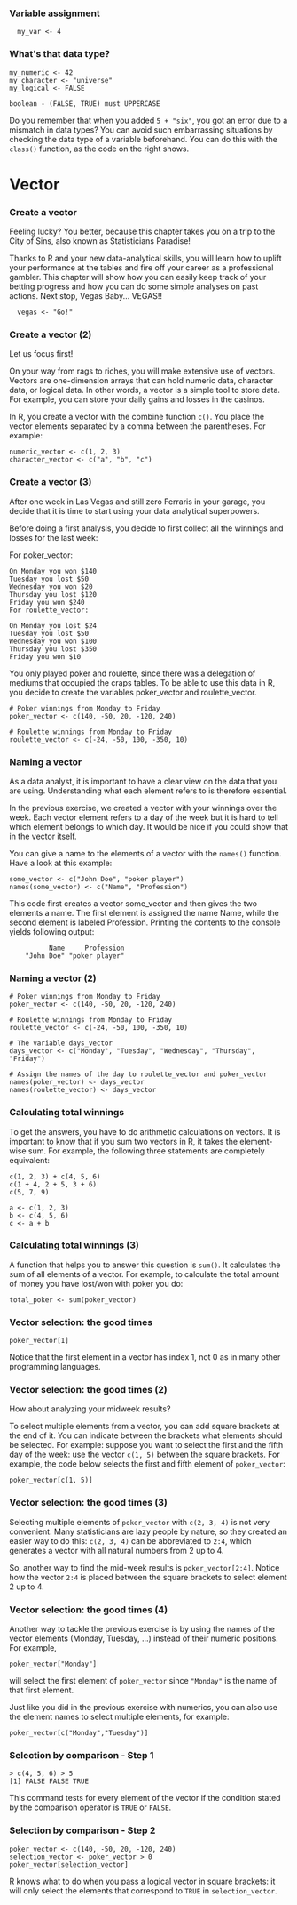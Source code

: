 ### Variable assignment
```
  my_var <- 4
```


### What's that data type?
```
my_numeric <- 42
my_character <- "universe"
my_logical <- FALSE

boolean - (FALSE, TRUE) must UPPERCASE
```

Do you remember that when you added `5 + "six"`, you got an error due to a mismatch in data types? You can avoid such embarrassing situations by checking the data type of a variable beforehand. You can do this with the `class()` function, as the code on the right shows.

# Vector

### Create a vector
Feeling lucky? You better, because this chapter takes you on a trip to the City of Sins, also known as Statisticians Paradise!

Thanks to R and your new data-analytical skills, you will learn how to uplift your performance at the tables and fire off your career as a professional gambler. This chapter will show how you can easily keep track of your betting progress and how you can do some simple analyses on past actions. Next stop, Vegas Baby... VEGAS!!
```
  vegas <- "Go!"
```

### Create a vector (2)
Let us focus first!

On your way from rags to riches, you will make extensive use of vectors. Vectors are one-dimension arrays that can hold numeric data, character data, or logical data. In other words, a vector is a simple tool to store data. For example, you can store your daily gains and losses in the casinos.

In R, you create a vector with the combine function `c()`. You place the vector elements separated by a comma between the parentheses. For example:

```
numeric_vector <- c(1, 2, 3)
character_vector <- c("a", "b", "c")
```


### Create a vector (3)
After one week in Las Vegas and still zero Ferraris in your garage, you decide that it is time to start using your data analytical superpowers.

Before doing a first analysis, you decide to first collect all the winnings and losses for the last week:

For poker_vector:
```
On Monday you won $140
Tuesday you lost $50
Wednesday you won $20
Thursday you lost $120
Friday you won $240
For roulette_vector:

On Monday you lost $24
Tuesday you lost $50
Wednesday you won $100
Thursday you lost $350
Friday you won $10
```
You only played poker and roulette, since there was a delegation of mediums that occupied the craps tables. To be able to use this data in R, you decide to create the variables poker_vector and roulette_vector.

```
# Poker winnings from Monday to Friday
poker_vector <- c(140, -50, 20, -120, 240)

# Roulette winnings from Monday to Friday
roulette_vector <- c(-24, -50, 100, -350, 10)
```


### Naming a vector
As a data analyst, it is important to have a clear view on the data that you are using. Understanding what each element refers to is therefore essential.

In the previous exercise, we created a vector with your winnings over the week. Each vector element refers to a day of the week but it is hard to tell which element belongs to which day. It would be nice if you could show that in the vector itself.

You can give a name to the elements of a vector with the `names()` function. Have a look at this example:
```
some_vector <- c("John Doe", "poker player")
names(some_vector) <- c("Name", "Profession")
```

This code first creates a vector some_vector and then gives the two elements a name. The first element is assigned the name Name, while the second element is labeled Profession. Printing the contents to the console yields following output:

```
          Name     Profession
    "John Doe" "poker player"
```

### Naming a vector (2)
```
# Poker winnings from Monday to Friday
poker_vector <- c(140, -50, 20, -120, 240)

# Roulette winnings from Monday to Friday
roulette_vector <- c(-24, -50, 100, -350, 10)

# The variable days_vector
days_vector <- c("Monday", "Tuesday", "Wednesday", "Thursday", "Friday")

# Assign the names of the day to roulette_vector and poker_vector
names(poker_vector) <- days_vector
names(roulette_vector) <- days_vector
```

### Calculating total winnings
To get the answers, you have to do arithmetic calculations on vectors.
It is important to know that if you sum two vectors in R, it takes the element-wise sum. For example, the following three statements are completely equivalent:

```
c(1, 2, 3) + c(4, 5, 6)
c(1 + 4, 2 + 5, 3 + 6)
c(5, 7, 9)

a <- c(1, 2, 3)
b <- c(4, 5, 6)
c <- a + b
```

### Calculating total winnings (3)
A function that helps you to answer this question is `sum()`. It calculates the sum of all elements of a vector. For example, to calculate the total amount of money you have lost/won with poker you do:
```
total_poker <- sum(poker_vector)
```

### Vector selection: the good times
`poker_vector[1]`

Notice that the first element in a vector has index 1, not 0 as in many other programming languages.

### Vector selection: the good times (2)
How about analyzing your midweek results?

To select multiple elements from a vector, you can add square brackets at the end of it. You can indicate between the brackets what elements should be selected. For example: suppose you want to select the first and the fifth day of the week: use the vector `c(1, 5)` between the square brackets. For example, the code below selects the first and fifth element of `poker_vector`:
```
poker_vector[c(1, 5)]
```

### Vector selection: the good times (3)
Selecting multiple elements of `poker_vector` with `c(2, 3, 4)` is not very convenient. Many statisticians are lazy people by nature, so they created an easier way to do this: `c(2, 3, 4)` can be abbreviated to `2:4`, which generates a vector with all natural numbers from 2 up to 4.

So, another way to find the mid-week results is `poker_vector[2:4]`. Notice how the vector `2:4` is placed between the square brackets to select element 2 up to 4.


### Vector selection: the good times (4)
Another way to tackle the previous exercise is by using the names of the vector elements (Monday, Tuesday, ...) instead of their numeric positions. For example,

```
poker_vector["Monday"]
```

will select the first element of `poker_vector` since `"Monday"` is the name of that first element.

Just like you did in the previous exercise with numerics, you can also use the element names to select multiple elements, for example:

```
poker_vector[c("Monday","Tuesday")]
```

### Selection by comparison - Step 1
```
> c(4, 5, 6) > 5
[1] FALSE FALSE TRUE
```
This command tests for every element of the vector if the condition stated by the comparison operator is `TRUE` or `FALSE`.

### Selection by comparison - Step 2
```
poker_vector <- c(140, -50, 20, -120, 240)
selection_vector <- poker_vector > 0
poker_vector[selection_vector]
```
R knows what to do when you pass a logical vector in square brackets: it will only select the elements that correspond to `TRUE` in `selection_vector`.
